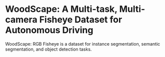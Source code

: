 # WoodScape: A Multi-task, Multi-camera Fisheye Dataset for Autonomous Driving

WoodScape: RGB Fisheye is a dataset for instance segmentation, semantic segmentation, and object detection tasks.